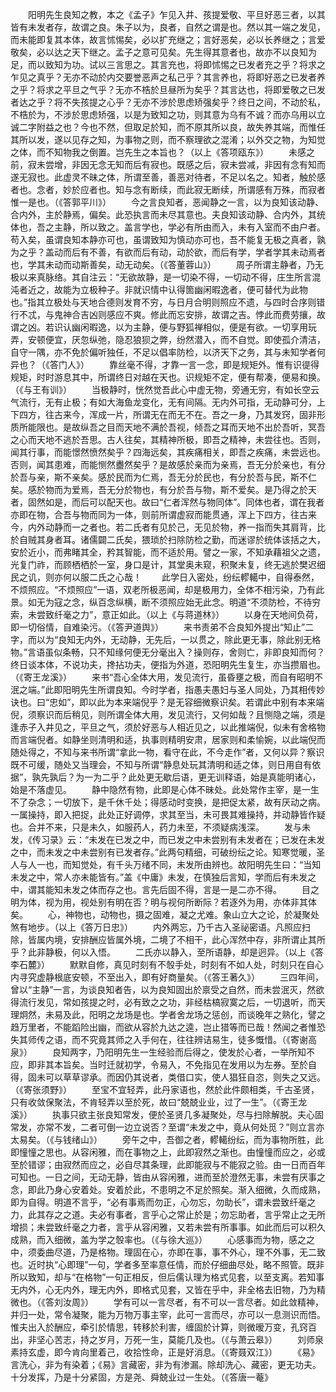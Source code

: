 <!-- { "loadSidebar": true } -->
　　阳明先生良知之教，本之《孟子》乍见入井、孩提爱敬、平旦好恶三者，以其皆有未发者存，故谓之良。朱子以为，良者，自然之谓是也。然以其一端之发见，而未能即复其本体，故言怵惕矣，必以扩充继之；言好恶矣，必以长养继之；言爱敬矣，必以达之天下继之。孟子之意可见矣。先生得其意者也，故亦不以良知为足，而以致知为功。试以三言思之。其言充也，将即怵惕之已发者充之乎？将求之乍见之真乎？无亦不动於内交要誉恶声之私己乎？其言养也，将即好恶之已发者养之乎？将求之平旦之气乎？无亦不梏於旦昼所为矣乎？其言达也，将即爱敬之已发者达之乎？将不失孩提之心乎？无亦不涉於思虑矫强矣乎？终日之间，不动於私，不梏於为，不涉於思虑矫强，以是为致知之功，则其意为乌有不诚？而亦乌用以立诚二字附益之也？今也不然，但取足於知，而不原其所以良，故失养其端，而惟任其所以发，遂以见存之知，为事物之则，而不察理欲之混淆；以外交之物，为知觉之体，而不知物我之倒置。岂先生之本旨也？（以上《答项瓯东》）
　　未感之前，寂未尝增，非因无念无知而后有寂也。既感之后，寂未尝减，非因有念有知而遂无寂也。此虚灵不昧之体，所谓至善，善恶对待者，不足以名之。知者，触於感者也。念者，妙於应者也。知与念有断续，而此寂无断续，所谓感有万殊，而寂者惟一是也。（《答郭平川》）
　　今之言良知者，恶闻静之一言，以为良知该动静、合内外，主於静焉，偏矣。此恐执言而未尽其意也。夫良知该动静、合内外，其统体也，吾之主静，所以致之。盖言学也，学必有所由而入，未有入室而不由户者。苟入矣，虽谓良知本静亦可也，虽谓致知为慎动亦可也，吾不能复无极之真者，孰为之乎？盖动而后有不善，有欲而后有动，动於欲，而后有学，学者学其未动焉者也，学其未动而动斯善矣，动无动矣。（《答董蓉山》）
　　周子所谓主静者，乃无极以来真脉络。其自注云：“无欲故静，是一切染不得，一切动不得，庄生所言混沌者近之，故能为立极种子。非就识情中认得箇幽闲暇逸者，便可替代为此物也。”指其立极处与天地合德则发育不穷，与日月合明则照应不遗，与四时合序则错行不忒，与鬼神合吉凶则感应不爽。修此而忘安排，故谓之吉。悖此而费劳攘，故谓之凶。若识认幽闲暇逸，以为主静，便与野狐禅相似，便是有欲。一切享用玩弄，安顿便宜，厌忽纵弛，隐忍狼狈之弊，纷然潜入，而不自觉。即使孤介清洁，自守一隅，亦不免於偏听独任，不足以倡率防检，以济天下之务，其与未知学者何异也？（《答门人》）
　　靠丝毫不得，才靠一言一念，即是规矩外。惟有识徥得规矩，时时游息其中，所谓终日对越在天也。识规矩不定，便有帮凑，便易和换。（《与王有训》）
　　当极静时，恍然觉吾此心中虚无物，旁通无穷，有如长空云气流行，无有止极；有如大海鱼龙变化，无有间隔。无内外可指，无动静可分，上下四方，往古来今，浑成一片，所谓无在而无不在。吾之一身，乃其发窍，固非形质所能限也。是故纵吾之目而天地不满於吾视，倾吾之耳而天地不出於吾听，冥吾之心而天地不逃於吾思。古人往矣，其精神所极，即吾之精神，未尝往也。否则，闻其行事，而能憬然愤然矣乎？四海远矣，其疾痛相关，即吾之疾痛，未尝远也。否则，闻其患难，而能恻然衋然矣乎？是故感於亲而为亲焉，吾无分於亲也，有分於吾与亲，斯不亲矣。感於民而为仁焉，吾无分於民也，有分於吾与民，斯不仁矣。感於物而为爱焉，吾无分於物也，有分於吾与物，斯不爱矣。是乃得之於天者，固然如是，而后可以配天也。故曰“仁者浑然与物同体”。同体也者，谓在我者亦即在物，合吾与物而同为一体，则前所谓虚寂而能贯通，浑上下四方，往古来今，内外动静而一之者也。若二氏者有见於己，无见於物，养一指而失其肩背，比於自贼其身者耳。诸儒闢二氏矣，猥琐於扫除防检之勤，而迷谬於统体该括之大，安於近小，而弗睹其全，矜其智能，而不适於用。譬之一家，不知承藉祖父之遗，光复门祚，而顾栖栖於一室，身口是计，其堂奥未窥，积聚未复，终无逃於樊迟细民之讥，则亦何以服二氏之心哉！
　　此学日入密处，纷纭轇轕中，自得泰然，不烦照应。“不烦照应”一语，双老所极恶闻，却是极用力，全体不相污染，乃有此景。如无为寇之念，纵百念纵横，断不须照应始无此念。明道“不须防检，不待穷索，未尝致纤毫之力”，意正如此。（以上《与蒋道林》）
　　以身在天地间负荷，即一切俗情，自难染污。（《答尹道舆》）
　　来书责弟不合良知外提出“知止”二字，而以为“良知无内外，无动静，无先后，一以贯之，除此更无事，除此别无格物。”言语虽似条畅，只不知缘何便无分毫出入？操则存，舍则亡，非即良知而何？终日谈本体，不说功夫，搀拈功夫，便指为外道，恐阳明先生复生，亦当攒眉也。（《寄王龙溪》）
　　来书“吾心全体大用，发见流行，虽昏壅之极，而自有昭明不泯之端。”此即阳明先生所谓良知。今时学者，指愚夫愚妇与圣人同处，乃其相传妙诀也。曰“忠如”，即以此为本来端倪乎？是无容细微察识矣。若谓此中别有本来端倪，须察识而后稍见，则所谓全体大用，发见流行，又何如哉？且恻隐之端，须是逢赤子入井见之，平旦之气，须於好恶与人相近见之，以此推端倪，似未有舍格物而言端倪者。如静坐则清明和适，执事则精明安肃，居家则和柔愉婉，以此端倪而随处得之，不知与来书所谓“拿此一物，看守在此，不今走作”者，又何以异？察识既不可缓，随处又当理会，不知与所谓“静息处玩其清明和适之体，则日用自有依据”，孰先孰后？为一为二乎？此处更无歇后语，更无训释语，始是真能明诸心，始是不落虚见。
　　静中隐然有物，此即是心体不昧处。此处常作主宰，是一生不了杂念；一切放下，是千休千处；得感动时变换，是把促太紧，故有厌动之病。一属操持，即入把捉，此处正好调停，求其至当，未可畏其难操持，并动静皆作疑也。合并不来，只是未久，如服药人，药力未至，不须疑病浅深。
　　发与未发，《传习录》云：“未发在已发之中，而已发之中未尝别有未发者在；已发在未发之中，而未发之中未尝别有已发者存。”此两句精细，可破纷纭之论。知寒觉暖，圣人与人一也，而知觉处，有千头万绪不同，未发所由辨也。故阳明先生曰：“当知未发之中，常人亦未能皆有。”盖《中庸》未发，在慎独后言知，学而后有未发之中，谓其能知未发之体而存之也。言先后固不得，言是一是二亦不得。
　　目之明为体，视为用，视处别有明在否？明与视何所断际？若逐外为用，亦体非其体矣。
　　心，神物也，动物也，摄之固难，凝之尤难。象山立大之论，於凝聚处煞有地步。（以上《答万日忠》）
　　内外两忘，乃千古入圣祕密语。凡照应扫除，皆属内境，安排酬应皆属外境，二境了不相干，此心浑然中存，非所谓止其所乎？此非静极，何以入悟。
　　二氏亦以静入，至所语静，却是迥异。（以上《答李石麓》）
　　默默自修，真见时刻有不彀手处，时刻有不如人处，时刻只在自心内寻究虚静根底安顿，不至出入，即有好商量矣。（《答王著久》）
　　三四年间，曾以“主静”一言，为谈良知者告，以为良知固出於禀受之自然，而未尝泯灭，然欲得流行发见，常如孩提之时，必有致之之功，非经枯槁寂寞之后，一切退听，而天理炯然，未易及此，阳明之龙场是也。学者舍龙场之惩创，而谈晚年之熟化，譬之趋万里者，不能蹈险出幽，而欲从容於九达之逵，岂止猎等而已哉！然闻之者惟恐失其师传之语，而不究竟其师之入手何在，往往辨诘易生，徒多慨惜。（《寄谢高泉》）
　　良知两字，乃阳明先生一生经验而后得之，使发於心者，一举所知不应，即非其本旨矣。当时迁就初学，令易入，不免指见在发用以为左券。至於自得，固未可以草草谬承。而因仍其说者，类借口实，使人猖狂自恣，则失之又远。（《寄张须野》）
　　至宝不宜轻弄，此丹家语也，然於此件颇相类，千古圣贤，只有收敛保聚法，不肯轻弄以至於死，故曰“兢兢业业，过了一生”。（《寄王龙溪》）
　　执事只欲主张良知常发，便於圣贤几多凝聚处，尽与扫除解脱。夫心固常发，亦常不发，二者可倒一边立说否？至谓“未发之中，竟从何处觅？”则立言亦太易矣。（《与钱绪山》）
　　旁午之中，吾御之者，轇轕纷纭，而为事物所胜，此即憧憧之思也。从容闲雅，而在事物之上，此即寂然之渐也。由憧憧而应之，必或至於错谬；由寂然而应之，必自尽其条理，此即能寂与不能寂之验。由一日而百年可知也。一日之间，无动无静，皆由从容闲雅，进而至於澄然无事，未尝有厌事之念，即此乃身心安着处。安着於此，不患明之不足於照矣。渐入细微，久而成熟，即为自得。明道不言乎，“必有事焉而勿正，心勿忘，勿助长”，谓未尝致纤毫之力，此其存之之道。夫必有事者，言乎心之常止於是；勿忘助者，言乎常止之无所增损；未尝致纤毫之力者，言乎从容闲雅，又若未尝有所事事。如此而后可以积久成熟，而入细微，盖为学之彀率也。（《与徐大巡》）
　　心感事而为物，感之之中，须委曲尽道，乃是格物。理固在心，亦即在事，事不外心，理不外事，无二致也。近时执“心即理”一句，学者多至率意任情，而於仔细曲尽处，略不照管。既非所以致知，却与“在格物”一句正相反，但后儒认理为格式见套，以至支离。若知事无内外，心无内外，理无内外，即格式见套，又皆在乎中，非全格去旧物，乃为精微也。（《答刘汝周》）
　　学有可以一言尽者，有不可以一言尽者。如此敛精神，并归一处，常令凝聚，能为万物万事主宰，此可一言而尽，亦可以一息测识而悟。惟夫出入於酬应，牵引於情思，转移於利害，缠固於计算，则微暧万变，孔窍百出，非坚心苦志，持之岁月，万死一生，莫能几及也。（《与萧云皋》）
　　刘师泉素持玄虚，即今肯向里着己，收拾性命，正是好消息。（《寄聂双江》）
　　《易》言洗心，非为有染着；《易》言藏密，非为有渗漏。除却洗心、藏密，更无功夫。十分发挥，乃是十分紧固，方是尧、舜兢业过一生处。（《答唐一菴》
